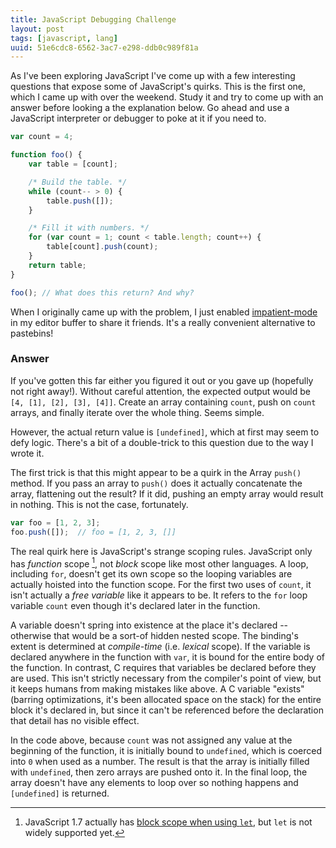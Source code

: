 ```yaml
---
title: JavaScript Debugging Challenge
layout: post
tags: [javascript, lang]
uuid: 51e6cdc8-6562-3ac7-e298-ddb0c989f81a
---
```


As I've been exploring JavaScript I've come up with a few interesting
questions that expose some of JavaScript's quirks. This is the first
one, which I came up with over the weekend. Study it and try to come
up with an answer before looking a the explanation below. Go ahead and
use a JavaScript interpreter or debugger to poke at it if you need to.

~~~javascript
var count = 4;

function foo() {
    var table = [count];

    /* Build the table. */
    while (count-- > 0) {
        table.push([]);
    }

    /* Fill it with numbers. */
    for (var count = 1; count < table.length; count++) {
        table[count].push(count);
    }
    return table;
}

foo(); // What does this return? And why?
~~~

When I originally came up with the problem, I just enabled
[impatient-mode][imp] in my editor buffer to share it friends. It's a
really convenient alternative to pastebins!

### Answer

If you've gotten this far either you figured it out or you gave up
(hopefully not right away!). Without careful attention, the expected
output would be `[4, [1], [2], [3], [4]]`. Create an array containing
`count`, push on `count` arrays, and finally iterate over the whole
thing. Seems simple.

However, the actual return value is `[undefined]`, which at first may
seem to defy logic. There's a bit of a double-trick to this question
due to the way I wrote it.

The first trick is that this might appear to be a quirk in the Array
`push()` method. If you pass an array to `push()` does it actually
concatenate the array, flattening out the result? If it did, pushing
an empty array would result in nothing. This is not the case,
fortunately.

~~~javascript
var foo = [1, 2, 3];
foo.push([]);  // foo = [1, 2, 3, []]
~~~

The real quirk here is JavaScript's strange scoping rules. JavaScript
only has *function* scope [^let], not *block* scope like most other
languages. A loop, including `for`, doesn't get its own scope so the
looping variables are actually hoisted into the function scope. For
the first two uses of `count`, it isn't actually a *free variable*
like it appears to be. It refers to the `for` loop variable `count`
even though it's declared later in the function.

A variable doesn't spring into existence at the place it's declared --
otherwise that would be a sort-of hidden nested scope. The binding's
extent is determined at *compile-time* (i.e. *lexical* scope). If the
variable is declared anywhere in the function with `var`, it is bound
for the entire body of the function. In contrast, C requires that
variables be declared before they are used. This isn't strictly
necessary from the compiler's point of view, but it keeps humans from
making mistakes like above. A C variable "exists" (barring
optimizations, it's been allocated space on the stack) for the entire
block it's declared in, but since it can't be referenced before the
declaration that detail has no visible effect.

In the code above, because `count` was not assigned any value at the
beginning of the function, it is initially bound to `undefined`, which
is coerced into `0` when used as a number. The result is that the
array is initially filled with `undefined`, then zero arrays are
pushed onto it. In the final loop, the array doesn't have any elements
to loop over so nothing happens and `[undefined]` is returned.


[^let]: JavaScript 1.7 actually has [block scope when using `let`][let], but `let` is not widely supported
yet.

[imp]: http://50ply.com/blog/2012/08/13/introducing-impatient-mode/
[let]: https://developer.mozilla.org/en-US/docs/JavaScript/Reference/Statements/let

